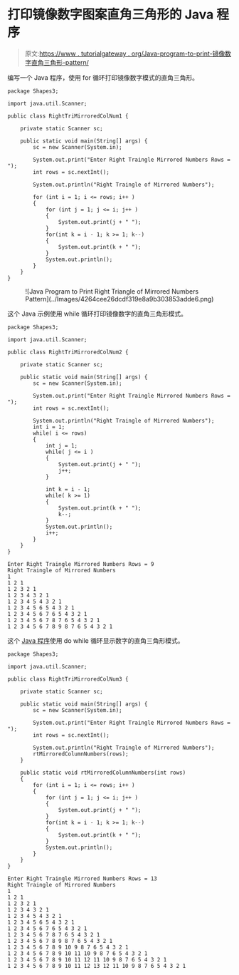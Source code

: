 # 打印镜像数字图案直角三角形的 Java 程序

> 原文:[https://www . tutorialgateway . org/Java-program-to-print-镜像数字直角三角形-pattern/](https://www.tutorialgateway.org/java-program-to-print-right-triangle-of-mirrored-numbers-pattern/)

编写一个 Java 程序，使用 for 循环打印镜像数字模式的直角三角形。

```
package Shapes3;

import java.util.Scanner;

public class RightTriMirroredColNum1 {

	private static Scanner sc;

	public static void main(String[] args) {
		sc = new Scanner(System.in);

		System.out.print("Enter Right Traingle Mirrored Numbers Rows = ");
		int rows = sc.nextInt();

		System.out.println("Right Traingle of Mirrored Numbers");

		for (int i = 1; i <= rows; i++ ) 
		{
			for (int j = 1; j <= i; j++ ) 
			{
				System.out.print(j + " ");
			}
			for(int k = i - 1; k >= 1; k--) 
			{
				System.out.print(k + " ");
			}
			System.out.println();
		}
	}
}
```

<figure class="wp-block-image size-large">![Java Program to Print Right Triangle of Mirrored Numbers Pattern](../Images/4264cee26dcdf319e8a9b303853adde6.png)</figure>

这个 Java 示例使用 while 循环打印镜像数字的直角三角形模式。

```
package Shapes3;

import java.util.Scanner;

public class RightTriMirroredColNum2 {

	private static Scanner sc;

	public static void main(String[] args) {
		sc = new Scanner(System.in);

		System.out.print("Enter Right Traingle Mirrored Numbers Rows = ");
		int rows = sc.nextInt();

		System.out.println("Right Traingle of Mirrored Numbers");
		int i = 1;
		while( i <= rows) 
		{
			int j = 1;
			while( j <= i ) 
			{
				System.out.print(j + " ");
				j++;
			}

			int k = i - 1;
			while( k >= 1) 
			{
				System.out.print(k + " ");
				k--;
			}
			System.out.println();
			i++;
		}
	}
}
```

```
Enter Right Traingle Mirrored Numbers Rows = 9
Right Traingle of Mirrored Numbers
1 
1 2 1 
1 2 3 2 1 
1 2 3 4 3 2 1 
1 2 3 4 5 4 3 2 1 
1 2 3 4 5 6 5 4 3 2 1 
1 2 3 4 5 6 7 6 5 4 3 2 1 
1 2 3 4 5 6 7 8 7 6 5 4 3 2 1 
1 2 3 4 5 6 7 8 9 8 7 6 5 4 3 2 1 
```

这个 [Java 程序](https://www.tutorialgateway.org/learn-java-programs/)使用 do while 循环显示数字的直角三角形模式。

```
package Shapes3;

import java.util.Scanner;

public class RightTriMirroredColNum3 {

	private static Scanner sc;

	public static void main(String[] args) {
		sc = new Scanner(System.in);

		System.out.print("Enter Right Traingle Mirrored Numbers Rows = ");
		int rows = sc.nextInt();

		System.out.println("Right Traingle of Mirrored Numbers");
		rtMirroredColumnNumbers(rows);		
	}

	public static void rtMirroredColumnNumbers(int rows)
	{
		for (int i = 1; i <= rows; i++ ) 
		{
			for (int j = 1; j <= i; j++ ) 
			{
				System.out.print(j + " ");
			}
			for(int k = i - 1; k >= 1; k--) 
			{
				System.out.print(k + " ");
			}
			System.out.println();
		}
	}
}
```

```
Enter Right Traingle Mirrored Numbers Rows = 13
Right Traingle of Mirrored Numbers
1 
1 2 1 
1 2 3 2 1 
1 2 3 4 3 2 1 
1 2 3 4 5 4 3 2 1 
1 2 3 4 5 6 5 4 3 2 1 
1 2 3 4 5 6 7 6 5 4 3 2 1 
1 2 3 4 5 6 7 8 7 6 5 4 3 2 1 
1 2 3 4 5 6 7 8 9 8 7 6 5 4 3 2 1 
1 2 3 4 5 6 7 8 9 10 9 8 7 6 5 4 3 2 1 
1 2 3 4 5 6 7 8 9 10 11 10 9 8 7 6 5 4 3 2 1 
1 2 3 4 5 6 7 8 9 10 11 12 11 10 9 8 7 6 5 4 3 2 1 
1 2 3 4 5 6 7 8 9 10 11 12 13 12 11 10 9 8 7 6 5 4 3 2 1 
```